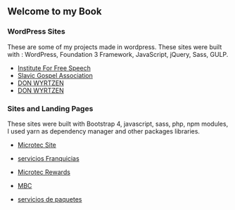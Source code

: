 ## Welcome to my Book


### WordPress Sites
These are some of my projects made in wordpress. These sites were built with :
WordPress, Foundation 3 Framework, JavaScript, jQuery, Sass, GULP.

- [Institute For Free Speech](https://www.ifs.org/blog/)
- [Slavic Gospel Association](https://www.sga.org/)
- [DON WYRTZEN](https://www.donwyrtzen.com/)
- [DON WYRTZEN](https://www.donwyrtzen.com/)


### Sites and Landing Pages

These sites were built with Bootstrap 4, javascript, sass, php, npm modules, I used yarn as dependency manager and other packages libraries.

- [Microtec Site](https://www.microtecmx.com)
- [servicios Franquicias](https://www.microtecmx.com/franquicias/)
- [Microtec Rewards](https://www.microtecmx.com/rewards/)

- [MBC](https://ws.freeandgreen.mx/mbc/)
- [servicios de paquetes](https://www.microtecmx.com/paqueteshome/)
